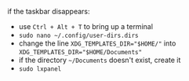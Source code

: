 if the taskbar disappears:
- use `Ctrl + Alt + T` to bring up a terminal
- `sudo nano ~/.config/user-dirs.dirs`
- change the line `XDG_TEMPLATES_DIR="$HOME/"` into `XDG_TEMPLATES_DIR="$HOME/Documents"`
- if the directory `~/Documents` doesn't exist, create it
- `sudo lxpanel` 
